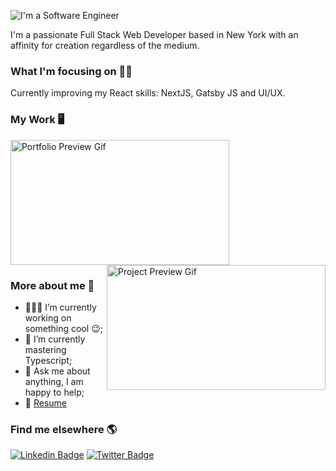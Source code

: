 

![I'm a Software Engineer](https://user-images.githubusercontent.com/65793865/103820096-afef8500-5039-11eb-863a-c0ea115aa0af.png)




I'm a passionate Full Stack Web Developer based in New York with an affinity for creation regardless of the medium. 

### What I'm focusing on 👨‍💻

Currently improving my React skills: NextJS, Gatsby JS and UI/UX.



### My Work 🖥

<p align='left'>
<a href="https://cavingayle.com">
  <img src="https://github.com/cavingayle/Portfolio-Website/blob/main/portfolio.gif" alt="Portfolio Preview Gif" height="200" width="350">
</a>  
  
<a href="https://arsensgym.netlify.app/">
  <img src="https://github.com/cavingayle/YoutubeYelp/blob/master/YoutubeYelp1.gif" alt="Project Preview Gif" height="200" width="350" align="right">
</a> 
  </p>
  
  
  
  ### More about me 🦄

- 👨🏽‍💻 I’m currently working on something cool :wink:;
- 🌱 I’m currently mastering Typescript; 
- 💬 Ask me about anything, I am happy to help;
- 📝 [Resume](https://docs.google.com/document/d/1Ocq43hu4ZYZQUdWFoMZI7z2lnEuc5InOyU86kFb9K_s/edit?usp=sharing)


### Find me elsewhere 🌎

[![Linkedin Badge](https://img.shields.io/badge/-LinkedIn-blue?style=flat-square&logo=Linkedin&logoColor=white&link=https://www.linkedin.com/in/cavingayle/)](https://www.linkedin.com/in/cavingayle/)  [![Twitter Badge](https://img.shields.io/badge/-Twitter-1ca0f1?style=flat-square&labelColor=1ca0f1&logo=twitter&logoColor=white&link=https://twitter.com/cavin_gayle)](https://twitter.com/cavin_gayle)





